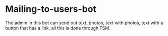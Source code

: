 # Mailing-to-users-bot
The admin in this bot can send out text, photos, text with photos, text with a button that has a link, all this is done through FSM.
